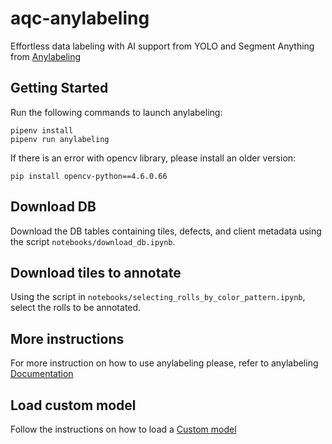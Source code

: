 # aqc-anylabeling

Effortless data labeling with AI support from YOLO and Segment Anything from [Anylabeling](https://github.com/vietanhdev/anylabeling)

## Getting Started

Run the following commands to launch anylabeling:
```
pipenv install
pipenv run anylabeling
```

If there is an error with opencv library, please install an older version:
```
pip install opencv-python==4.6.0.66
```

## Download DB
Download the DB tables containing tiles, defects, and client metadata using the script `notebooks/download_db.ipynb`.

## Download tiles to annotate
Using the script in `notebooks/selecting_rolls_by_color_pattern.ipynb`, select the rolls to be annotated.

## More instructions
For more instruction on how to use anylabeling please, refer to anylabeling [Documentation](https://anylabeling.nrl.ai/docs)

## Load custom model
Follow the instructions on how to load a [Custom model](https://anylabeling.nrl.ai/docs/custom-models)